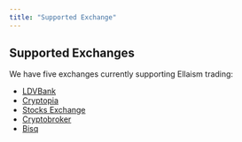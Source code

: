 ```yaml
---
title: "Supported Exchange"
---
```


## Supported Exchanges

<div id="supported-exchanges" markdown="1">
We have five exchanges currently supporting Ellaism trading:

* [LDVBank](https://ldvbank.com/en-us/trading/)
* [Cryptopia](https://www.cryptopia.co.nz/Exchange?market=ELLA_BTC)
* [Stocks Exchange](https://stocks.exchange/trade/ELLA/BTC)
* [Cryptobroker](https://trade.cryptobroker.io/markets/ellabtc)
* [Bisq](https://bisq.network/)

</div>